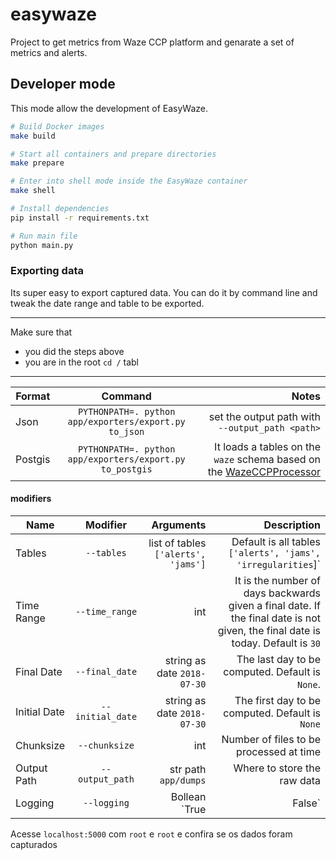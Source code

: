 # easywaze

Project to get metrics from Waze CCP platform and genarate a set of metrics and alerts.

## Developer mode

This mode allow the development of EasyWaze.

```bash
# Build Docker images
make build

# Start all containers and prepare directories
make prepare

# Enter into shell mode inside the EasyWaze container
make shell

# Install dependencies
pip install -r requirements.txt

# Run main file
python main.py
```

### Exporting data

Its super easy to export captured data.  You can do it by command line 
and tweak the date range and table to be exported.
___
Make sure that 
- you did the steps above
- you are in the root `cd /`
tabl
___

| Format   | Command           | Notes  |
| ---------|:-------------:| -----:|
| Json     | `PYTHONPATH=. python app/exporters/export.py to_json` | set the output path with `--output_path <path>` |
| Postgis  | `PYTHONPATH=. python app/exporters/export.py to_postgis` |  It loads a tables on the `waze` schema based on the [WazeCCPProcessor](github.com/LouisvilleMetro/WazeCCPProcessor) |

#### modifiers

| Name   | Modifier           | Arguments |Description  |
| ---------|:-------------:| -----:| --:|
|   Tables   | `--tables` | list of tables `['alerts', 'jams']`  | Default is all tables `['alerts', 'jams', 'irregularities`]`| 
| Time Range  | `--time_range` |  int | It is the number of days backwards given a final date. If the final date is not given, the final date is today. Default is `30`|
|   Final Date   | `--final_date` | string as date `2018-07-30`  | The last day to be computed. Default is `None`.| 
|   Initial Date   | `--initial_date` | string as date `2018-07-30`  | The first day to be computed. Default is `None`| 
|   Chunksize   | `--chunksize` | int  | Number of files to be processed at time|
|   Output Path   | `--output_path` | str path `app/dumps`  | Where to store the raw data | 
|   Logging   | `--logging` | Bollean  `True|False`  | Activate INFO logging | 



Acesse `localhost:5000` com `root` e `root` e confira se os dados foram capturados